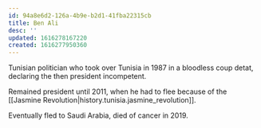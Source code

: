 ```yaml
---
id: 94a8e6d2-126a-4b9e-b2d1-41fba22315cb
title: Ben Ali
desc: ''
updated: 1616278167220
created: 1616277950360
---
```


Tunisian politician who took over Tunisia in 1987 in a bloodless coup detat,
declaring the then president incompetent.

Remained president until 2011, when he had to flee because of the [[Jasmine Revolution|history.tunisia.jasmine_revolution]].

Eventually fled to Saudi Arabia, died of cancer in 2019.
